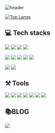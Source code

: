 ![header](https://capsule-render.vercel.app/api?type=rounded&color=auto&height=100&section=header&text=WELCOME!%20Dongseup's%20Github&fontSize=18)


<!--![Dongseup's GitHub stats](https://github-readme-stats.vercel.app/api?username=ShimDongseup&show_icons=true&theme=transparent) -->
[![Top Langs](https://github-readme-stats.vercel.app/api/top-langs/?username=ShimDongseup)](https://github.com/ShimDongseup/github-readme-stats)


## 💻 Tech stacks
<img src="https://img.shields.io/badge/JavaScript-F7DF1E?style=for-the-badge&logo=javascript&logoColor=fff"/> <img src="https://img.shields.io/badge/typescript-%23007ACC.svg?style=for-the-badge&logo=typescript&logoColor=white"> <img src="https://img.shields.io/badge/React-1572B6?style=for-the-badge&logo=React&logoColor=fff"/> <img src="https://img.shields.io/badge/next.js-000?style=for-the-badge&logo=next.js&logoColor=fff"/>

<img src="https://img.shields.io/badge/HTML5-E34F26?style=for-the-badge&logo=html5&logoColor=fff"/> <img src="https://img.shields.io/badge/CSS3-1572B6?style=for-the-badge&logo=css3&logoColor=fff"/> <img src="https://img.shields.io/badge/Sass-CC6699?style=for-the-badge&logo=sass&logoColor=fff"/> <img src="https://img.shields.io/badge/styled components-CC6699?style=for-the-badge&logo=styled-components&logoColor=fff"/> <img src="https://img.shields.io/badge/tailwindCSS-06B6D4?style=for-the-badge&logo=tailwindCSS&logoColor=fff"/>

<img src="https://img.shields.io/badge/firebase-FFCA28?style=for-the-badge&logo=firebase&logoColor=fff"/> <img src="https://img.shields.io/badge/node.js-339933?style=for-the-badge&logo=node.js&logoColor=fff"/>

## ⚒️ Tools
<img src="https://img.shields.io/badge/github-000?style=for-the-badge&logo=github&logoColor=fff"/> <img src="https://img.shields.io/badge/git-F05032?style=for-the-badge&logo=git&logoColor=fff"/> <img src="https://img.shields.io/badge/notion-000?style=for-the-badge&logo=notion&logoColor=fff"/> <img src="https://img.shields.io/badge/trello-0052CC?style=for-the-badge&logo=trello&logoColor=fff"/> <img src="https://img.shields.io/badge/slack-4A154B?style=for-the-badge&logo=slack&logoColor=fff"/> <img src="https://img.shields.io/badge/gitbook-3884FF?style=for-the-badge&logo=gitbook&logoColor=fff"/>
<img src="https://img.shields.io/badge/Adobe%20Illustrator-FF9A00?style=for-the-badge&logo=adobe%20illustrator&logoColor=fff"/>

## 📚BLOG
<a href="https://velog.io/@dkwmspzk"><img src="https://img.shields.io/badge/velog-20C997?style=for-the-badge&logo=velog&logoColor=fff"/></a>
